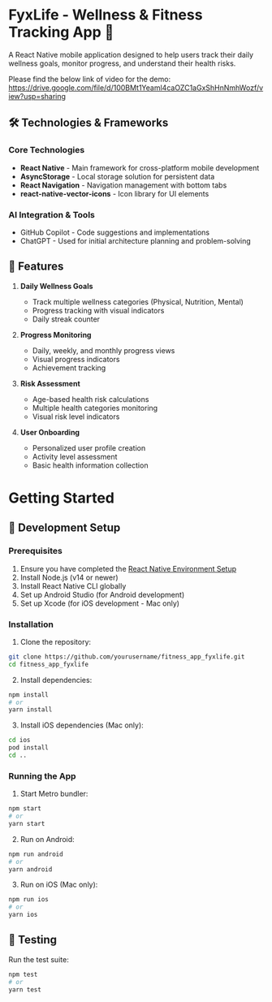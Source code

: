 # FyxLife - Wellness & Fitness Tracking App 🌱

A React Native mobile application designed to help users track their daily wellness goals, monitor progress, and understand their health risks.

Please find the below link of video for the demo:
https://drive.google.com/file/d/100BMt1Yeaml4caOZC1aGxShHnNmhWozf/view?usp=sharing

## 🛠 Technologies & Frameworks

### Core Technologies
- **React Native** - Main framework for cross-platform mobile development
- **AsyncStorage** - Local storage solution for persistent data
- **React Navigation** - Navigation management with bottom tabs
- **react-native-vector-icons** - Icon library for UI elements

### AI Integration & Tools
- GitHub Copilot - Code suggestions and implementations
- ChatGPT - Used for initial architecture planning and problem-solving

## 🎯 Features

1. **Daily Wellness Goals**
   - Track multiple wellness categories (Physical, Nutrition, Mental)
   - Progress tracking with visual indicators
   - Daily streak counter

2. **Progress Monitoring**
   - Daily, weekly, and monthly progress views
   - Visual progress indicators
   - Achievement tracking

3. **Risk Assessment**
   - Age-based health risk calculations
   - Multiple health categories monitoring
   - Visual risk level indicators

4. **User Onboarding**
   - Personalized user profile creation
   - Activity level assessment
   - Basic health information collection

# Getting Started

## 🚀 Development Setup

### Prerequisites

1. Ensure you have completed the [React Native Environment Setup](https://reactnative.dev/docs/environment-setup)
2. Install Node.js (v14 or newer)
3. Install React Native CLI globally
4. Set up Android Studio (for Android development)
5. Set up Xcode (for iOS development - Mac only)

### Installation

1. Clone the repository:
```bash
git clone https://github.com/yourusername/fitness_app_fyxlife.git
cd fitness_app_fyxlife
```

2. Install dependencies:
```bash
npm install
# or
yarn install
```

3. Install iOS dependencies (Mac only):
```bash
cd ios
pod install
cd ..
```

### Running the App

1. Start Metro bundler:
```bash
npm start
# or
yarn start
```

2. Run on Android:
```bash
npm run android
# or
yarn android
```

3. Run on iOS (Mac only):
```bash
npm run ios
# or
yarn ios
```

## 🧪 Testing

Run the test suite:
```bash
npm test
# or
yarn test
```
